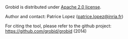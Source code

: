 Grobid is distributed under [Apache 2.0 license](http://www.apache.org/licenses/LICENSE-2.0). 

Author and contact: Patrice Lopez (<patrice.lopez@inria.fr>) 
 
For citing the tool, please refer to the github project: <https://github.com/grobid/grobid> (2014)
